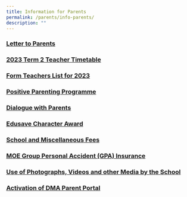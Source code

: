 ```yaml
---
title: Information for Parents
permalink: /parents/info-parents/
description: ""
---
```

### [Letter to Parents](/parents/info-for-parents/letters/)

### [2023 Term 2 Teacher Timetable](/files/Timetables/Teachers%20Timetable/2023%20Term%202%20Teacher%20Timetable_v5.pdf)

### [Form Teachers List for 2023](/parents/info-for-parents/ft-list/)

### [Positive Parenting Programme](/parents/info-for-parents/ppp/)

### [Dialogue with Parents](/parents/info-for-parents/dwp/)

### [Edusave Character Award](/parents/info-for-parents/edusave/)

### [School and Miscellaneous Fees](/parents/info-for-parents/fees/)

### [MOE Group Personal Accident (GPA) Insurance](/parents/info-for-parents/insurance/)

### [Use of Photographs, Videos and other Media by the School](/parents/info-for-parents/usephoto/)

### [Activation of DMA Parent Portal](/parents/info-for-parents/dma/)